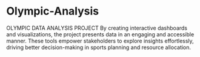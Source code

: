 # Olympic-Analysis
OLYMPIC DATA ANALYSIS PROJECT 
By creating interactive dashboards and visualizations, the project presents data in an engaging and accessible manner. These tools empower stakeholders to explore insights effortlessly, driving better decision-making in sports planning and resource allocation.
